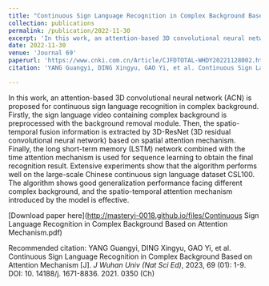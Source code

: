 ```yaml
---
title: "Continuous Sign Language Recognition in Complex Background Based on Attention Mechanism"
collection: publications
permalink: /publication/2022-11-30
excerpt: 'In this work, an attention-based 3D convolutional neural network (ACN) is proposed for continuous sign language recognition in complex background. Firstly, the sign language video containing complex background is preprocessed with the background removal module. Then, the spatio-temporal fusion information is extracted by 3D-ResNet (3D residual convolutional neural network) based on spatial attention mechanism. Finally, the long short-term memory (LSTM) network combined with the time attention mechanism is used for sequence learning to obtain the final recognition result. Extensive experiments show that the algorithm performs well on the large-scale Chinese continuous sign language dataset CSL100. The algorithm shows good generalization performance facing different complex background, and the spatio-temporal attention mechanism introduced by the model is effective.'
date: 2022-11-30
venue: 'Journal 69'
paperurl: 'https://www.cnki.com.cn/Article/CJFDTOTAL-WHDY20221128002.htm'
citation: 'YANG Guangyi, DING Xingyu, GAO Yi, et al. Continuous Sign Language Recognition in Complex Background Based on Attention Mechanism [J]. <i>J Wuhan Univ (Nat Sci Ed)</i>, 2023, 69 (01): 1-9. DOI: 10. 14188/j. 1671-8836. 2021. 0350 (Ch)'

---
```

In this work, an attention-based 3D convolutional neural network (ACN) is proposed for continuous sign language recognition in complex background. Firstly, the sign language video containing complex background is preprocessed with the background removal module. Then, the spatio-temporal fusion information is extracted by 3D-ResNet (3D residual convolutional neural network) based on spatial attention mechanism. Finally, the long short-term memory (LSTM) network combined with the time attention mechanism is used for sequence learning to obtain the final recognition result. Extensive experiments show that the algorithm performs well on the large-scale Chinese continuous sign language dataset CSL100. The algorithm shows good generalization performance facing different complex background, and the spatio-temporal attention mechanism introduced by the model is effective.

[Download paper here](http://masteryi-0018.github.io/files/Continuous Sign Language Recognition in Complex Background Based on Attention Mechanism.pdf)

Recommended citation: YANG Guangyi, DING Xingyu, GAO Yi, et al. Continuous Sign Language Recognition in Complex Background Based on Attention Mechanism [J]. <i>J Wuhan Univ (Nat Sci Ed)</i>, 2023, 69 (01): 1-9. DOI: 10. 14188/j. 1671-8836. 2021. 0350 (Ch)

